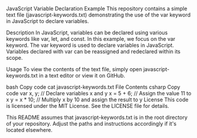 JavaScript Variable Declaration Example
This repository contains a simple text file (javascript-keywords.txt) demonstrating the use of the var keyword in JavaScript to declare variables.

Description
In JavaScript, variables can be declared using various keywords like var, let, and const. In this example, we focus on the var keyword. The var keyword is used to declare variables in JavaScript. Variables declared with var can be reassigned and redeclared within its scope.

Usage
To view the contents of the text file, simply open javascript-keywords.txt in a text editor or view it on GitHub.

bash
Copy code
cat javascript-keywords.txt
File Contents
csharp
Copy code
var x, y;               // Declare variables x and y
x = 5 + 6;               // Assign the value 11 to x
y = x * 10;              // Multiply x by 10 and assign the result to y
License
This code is licensed under the MIT License. See the LICENSE file for details.

This README assumes that javascript-keywords.txt is in the root directory of your repository. Adjust the paths and instructions accordingly if it's located elsewhere.






